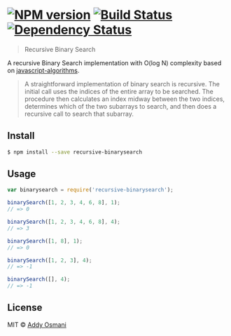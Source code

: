 #  [![NPM version][npm-image]][npm-url] [![Build Status][travis-image]][travis-url] [![Dependency Status][daviddm-url]][daviddm-image]

> Recursive Binary Search

A recursive Binary Search implementation with O(log N) complexity based on [javascript-algorithms](https://github.com/mgechev/javascript-algorithms).

> A straightforward implementation of binary search is recursive. The initial call uses the indices of the 
entire array to be searched. The procedure then calculates an index midway between the two indices, determines 
which of the two subarrays to search, and then does a recursive call to search that subarray. 

## Install

```sh
$ npm install --save recursive-binarysearch
```


## Usage

```js
var binarysearch = require('recursive-binarysearch');

binarySearch([1, 2, 3, 4, 6, 8], 1);
// => 0

binarySearch([1, 2, 3, 4, 6, 8], 4);
// => 3

binarySearch([1, 8], 1);
// => 0

binarySearch([1, 2, 3], 4);
// => -1

binarySearch([], 4);
// => -1
```


## License

MIT © [Addy Osmani](addyosmani.com)


[npm-url]: https://npmjs.org/package/recursive-binarysearch
[npm-image]: https://badge.fury.io/js/recursive-binarysearch.svg
[travis-url]: https://travis-ci.org/addyosmani/recursive-binarysearch
[travis-image]: https://travis-ci.org/addyosmani/recursive-binarysearch.svg?branch=master
[daviddm-url]: https://david-dm.org/addyosmani/recursive-binarysearch.svg?theme=shields.io
[daviddm-image]: https://david-dm.org/addyosmani/recursive-binarysearch
